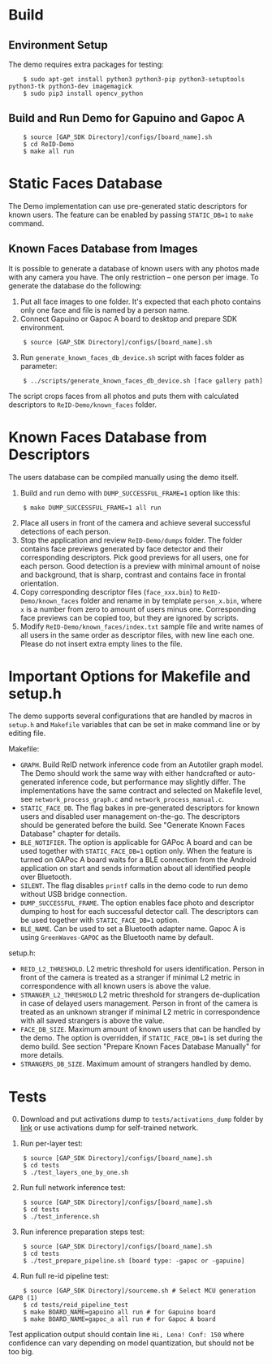 # Build
## Environment Setup

The demo requires extra packages for testing:

```
    $ sudo apt-get install python3 python3-pip python3-setuptools python3-tk python3-dev imagemagick
    $ sudo pip3 install opencv_python
```

## Build and Run Demo for Gapuino and Gapoc A

```
    $ source [GAP_SDK Directory]/configs/[board_name].sh
    $ cd ReID-Demo
    $ make all run
```

# Static Faces Database

The Demo implementation can use pre-generated static descriptors for known users. The feature can be enabled by passing `STATIC_DB=1` to `make` command.

## Known Faces Database from Images

It is possible to generate a database of known users with any photos made with any camera you have. The only restriction – one person per image. To generate the database do the following:

1. Put all face images to one folder. It's expected that each photo contains only one face and file is named by a person name.
2. Connect Gapuino or Gapoc A board to desktop and prepare SDK environment.
```
    $ source [GAP_SDK Directory]/configs/[board_name].sh
```
3. Run `generate_known_faces_db_device.sh` script with faces folder as parameter:
```
    $ ../scripts/generate_known_faces_db_device.sh [face gallery path]
```
The script crops faces from all photos and puts them with calculated descriptors to `ReID-Demo/known_faces` folder.

# Known Faces Database from Descriptors

The users database can be compiled manually using the demo itself.

1. Build and run demo with `DUMP_SUCCESSFUL_FRAME=1` option like this:
```
    $ make DUMP_SUCCESSFUL_FRAME=1 all run
```
2. Place all users in front of the camera and achieve several successful detections of each person.
3. Stop the application and review `ReID-Demo/dumps` folder. The folder contains face previews generated by face detector and their corresponding descriptors. Pick good previews for all users, one for each person. Good detection is a preview with minimal amount of noise and background, that is sharp, contrast and contains face in frontal orientation.
4. Copy corresponding descriptor files (`face_xxx.bin`) to `ReID-Demo/known_faces` folder and rename in by template `person_x.bin`, where `x` is a number from zero to amount of users minus one. Corresponding face previews can be copied too, but they are ignored by scripts.
5. Modify `ReID-Demo/known_faces/index.txt` sample file and write names of all users in the same order as descriptor files, with new line each one. Please do not insert extra empty lines to the file.

# Important Options for Makefile and setup.h

The demo supports several configurations that are handled by macros in `setup.h` and `Makefile` variables that can be set in make command line or by editing file.

Makefile:
- `GRAPH`. Build ReID network inference code from an Autotiler graph model. The Demo should work the same way with either handcrafted or auto-generated inference code, but performance may slightly differ. The implementations have the same contract and selected on Makefile level, see `network_process_graph.c` and `network_process_manual.c`.
- `STATIC_FACE_DB`. The flag bakes in pre-generated descriptors for known users and disabled user management on-the-go. The descriptors should be generated before the build. See "Generate Known Faces Database" chapter for details.
- `BLE_NOTIFIER`. The option is applicable for GAPoc A board and can be used together with `STATIC_FACE_DB=1` option only. When the feature is turned on GAPoc A board waits for a BLE connection from the Android application on start and sends information about all identified people over Bluetooth.
- `SILENT`. The flag disables `printf` calls in the demo code to run demo without USB bridge connection.
- `DUMP_SUCCESSFUL_FRAME`. The option enables face photo and descriptor dumping to host for each successful detector call. The descriptors can be used together with `STATIC_FACE_DB=1` option.
- `BLE_NAME`. Can be used to set a Bluetooth adapter name. Gapoc A is using `GreenWaves-GAPOC` as the Bluetooth name by default.

setup.h:
- `REID_L2_THRESHOLD`. L2 metric threshold for users identification. Person in front of the camera is treated as a stranger if minimal L2 metric in correspondence with all known users is above the value.
- `STRANGER_L2_THRESHOLD`  L2 metric threshold for strangers de-duplication in case of delayed users management. Person in front of the camera is treated as an unknown stranger if minimal L2 metric in correspondence with all saved strangers is above the value.
- `FACE_DB_SIZE`. Maximum amount of known users that can be handled by the demo. The option is overridden, if `STATIC_FACE_DB=1` is set during the demo build. See section "Prepare Known Faces Database Manually" for more details.
- `STRANGERS_DB_SIZE`. Maximum amount of strangers handled by demo.

# Tests

0. Download and put activations dump to `tests/activations_dump` folder by [link](https://reid-artifacts.s3.eu-central-1.amazonaws.com/FaceID/activations_dump.tar.bz2) or use activations dump for self-trained network.

1. Run per-layer test:
```
    $ source [GAP_SDK Directory]/configs/[board_name].sh
    $ cd tests
    $ ./test_layers_one_by_one.sh
```

2. Run full network inference test:
```
    $ source [GAP_SDK Directory]/configs/[board_name].sh
    $ cd tests
    $ ./test_inference.sh
```

3. Run inference preparation steps test:
```
    $ source [GAP_SDK Directory]/configs/[board_name].sh
    $ cd tests
    $ ./test_prepare_pipeline.sh [board type: -gapoc or -gapuino]
```

4. Run full re-id pipeline test:
```
    $ source [GAP_SDK Directory]/sourceme.sh # Select MCU generation GAP8 (1)
    $ cd tests/reid_pipeline_test
    $ make BOARD_NAME=gapuino all run # for Gapuino board
    $ make BOARD_NAME=gapoc_a all run # for Gapoc A board
```
Test application output should contain line `Hi, Lena! Conf: 150` where confidence can vary depending on model quantization, but should not be too big.
